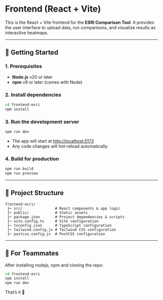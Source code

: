 # Frontend (React + Vite)

This is the React + Vite frontend for the **ESRI Comparison Tool**. It provides the user interface to upload data, run comparisons, and visualize results as interactive heatmaps.

---

## 🚀 Getting Started

### 1. Prerequisites

* **Node.js** v20 or later
* **npm** v9 or later (comes with Node)

### 2. Install dependencies

```bash
cd frontend-esri
npm install
```

### 3. Run the development server

```bash
npm run dev
```

* The app will start at [http://localhost:5173](http://localhost:5173)
* Any code changes will hot-reload automatically.

### 4. Build for production

```bash
npm run build
npm run preview
```

---

## 📂 Project Structure

```
frontend-esri/
 ├─ src/               # React components & app logic
 ├─ public/            # Static assets
 ├─ package.json       # Project dependencies & scripts
 ├─ vite.config.ts     # Vite configuration
 ├─ tsconfig.json      # TypeScript configuration
 ├─ tailwind.config.js # Tailwind CSS configuration
 ├─ postcss.config.js  # PostCSS configuration
```

---

## 👥 For Teammates

After installing nodejs, npm and cloning the repo:

```bash
cd frontend-esri
npm install
npm run dev
```

That’s it 🎉
